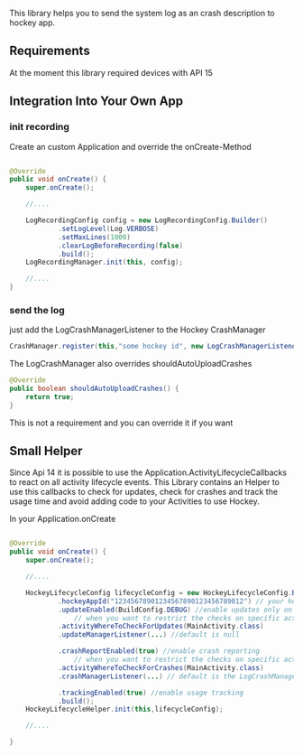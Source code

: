 This library helps you to send the system log as an crash description to hockey app.

## Requirements
At the moment this library required devices with API 15

## Integration Into Your Own App

### init recording

Create an custom Application and override the onCreate-Method

```java

@Override
public void onCreate() {
    super.onCreate();

    //....

    LogRecordingConfig config = new LogRecordingConfig.Builder()
            .setLogLevel(Log.VERBOSE)
            .setMaxLines(1000)
            .clearLogBeforeRecording(false)
            .build();
    LogRecordingManager.init(this, config);

    //....
}

```

### send the log

just add the LogCrashManagerListener to the Hockey CrashManager


```java
CrashManager.register(this,"some hockey id", new LogCrashManagerListener());
```

The LogCrashManager also overrides shouldAutoUploadCrashes
```java
@Override
public boolean shouldAutoUploadCrashes() {
    return true;
}
```
This is not a requirement and you can override it if you want


## Small Helper

Since Api 14 it is possible to use the Application.ActivityLifecycleCallbacks to react on all activity lifecycle events.
This Library contains an Helper to use this callbacks to check for updates, check for crashes and track the usage time
and avoid adding code to your Activities to use Hockey.

In your Application.onCreate

```java

@Override
public void onCreate() {
    super.onCreate();

    //....

    HockeyLifecycleConfig lifecycleConfig = new HockeyLifecycleConfig.Builder()
            .hockeyAppId("12345678901234567890123456789012") // your hockey app id
            .updateEnabled(BuildConfig.DEBUG) //enable updates only on debug and disable them in release
                // when you want to restrict the checks on specific activities
            .activityWhereToCheckForUpdates(MainActivity.class)
            .updateManagerListener(...) //default is null

            .crashReportEnabled(true) //enable crash reporting
                // when you want to restrict the checks on specific activities
            .activityWhereToCheckForCrashes(MainActivity.class)
            .crashManagerListener(...) // default is the LogCrashManagerListener

            .trackingEnabled(true) //enable usage tracking
            .build();
    HockeyLifecycleHelper.init(this,lifecycleConfig);

    //....

}

```


